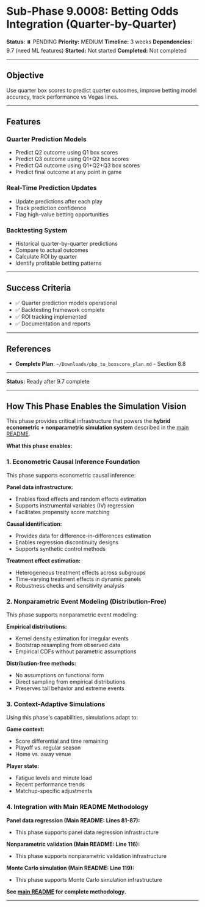 # Sub-Phase 9.0008: Betting Odds Integration (Quarter-by-Quarter)

**Status:** ⏸️ PENDING
**Priority:** MEDIUM
**Timeline:** 3 weeks
**Dependencies:** 9.7 (need ML features)
**Started:** Not started
**Completed:** Not completed

---

## Objective

Use quarter box scores to predict quarter outcomes, improve betting model accuracy, track performance vs Vegas lines.

---

## Features

### Quarter Prediction Models
- Predict Q2 outcome using Q1 box scores
- Predict Q3 outcome using Q1+Q2 box scores
- Predict Q4 outcome using Q1+Q2+Q3 box scores
- Predict final outcome at any point in game

### Real-Time Prediction Updates
- Update predictions after each play
- Track prediction confidence
- Flag high-value betting opportunities

### Backtesting System
- Historical quarter-by-quarter predictions
- Compare to actual outcomes
- Calculate ROI by quarter
- Identify profitable betting patterns

---

## Success Criteria

- ✅ Quarter prediction models operational
- ✅ Backtesting framework complete
- ✅ ROI tracking implemented
- ✅ Documentation and reports

---

## References

- **Complete Plan**: `~/Downloads/pbp_to_boxscore_plan.md` - Section 8.8

---

**Status:** Ready after 9.7 complete











---

## How This Phase Enables the Simulation Vision

This phase provides critical infrastructure that powers the **hybrid econometric + nonparametric simulation system** described in the [main README](../../../README.md#simulation-methodology).

**What this phase enables:**

### 1. Econometric Causal Inference Foundation

This phase supports econometric causal inference:

**Panel data infrastructure:**
- Enables fixed effects and random effects estimation
- Supports instrumental variables (IV) regression
- Facilitates propensity score matching

**Causal identification:**
- Provides data for difference-in-differences estimation
- Enables regression discontinuity designs
- Supports synthetic control methods

**Treatment effect estimation:**
- Heterogeneous treatment effects across subgroups
- Time-varying treatment effects in dynamic panels
- Robustness checks and sensitivity analysis

### 2. Nonparametric Event Modeling (Distribution-Free)

This phase supports nonparametric event modeling:

**Empirical distributions:**
- Kernel density estimation for irregular events
- Bootstrap resampling from observed data
- Empirical CDFs without parametric assumptions

**Distribution-free methods:**
- No assumptions on functional form
- Direct sampling from empirical distributions
- Preserves tail behavior and extreme events

### 3. Context-Adaptive Simulations

Using this phase's capabilities, simulations adapt to:

**Game context:**
- Score differential and time remaining
- Playoff vs. regular season
- Home vs. away venue

**Player state:**
- Fatigue levels and minute load
- Recent performance trends
- Matchup-specific adjustments

### 4. Integration with Main README Methodology

**Panel data regression (Main README: Lines 81-87):**
- This phase supports panel data regression infrastructure

**Nonparametric validation (Main README: Line 116):**
- This phase supports nonparametric validation infrastructure

**Monte Carlo simulation (Main README: Line 119):**
- This phase supports Monte Carlo simulation infrastructure

**See [main README](../../../README.md) for complete methodology.**

---
